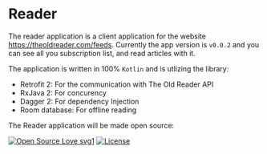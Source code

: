 # Reader
The reader application is a client application for the website <https://theoldreader.com/feeds>. Currently the app version is ```v0.0.2``` and you can see all you subscription list, and read articles with it.

The application is written in 100% ```Kotlin``` and is utlizing the library:

- Retrofit 2: For the communication with The Old Reader API
- RxJava 2: For concurency
- Dagger 2: For dependency Injection
- Room database: For offline reading

The Reader application will be made open source:

 [![Open Source Love svg1](https://badges.frapsoft.com/os/v1/open-source.svg?v=103)](https://github.com/ellerbrock/open-source-badges/)
[![License](https://img.shields.io/badge/License-BSD%202--Clause-orange.svg)](https://opensource.org/licenses/BSD-2-Clause) 